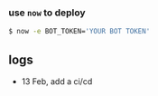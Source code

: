 ### use `now` to deploy

```bash
$ now -e BOT_TOKEN='YOUR BOT TOKEN'
```

## logs

- 13 Feb,
  add a ci/cd
